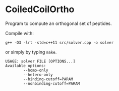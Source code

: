 # CoiledCoilOrtho
Program to compute an orthogonal set of peptides.

Compile with:
```shell
g++ -O3 -lrt -std=c++11 src/solver.cpp -o solver
```
or simply by typing `make`.


```shell
USAGE: solver FILE [OPTIONS...]
Available options:
        --homo-only
        --hetero-only
        --binding-cutoff=PARAM
        --nonbinding-cutoff=PARAM
```